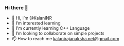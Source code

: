 ### Hi there 👋

- 👋 Hi, I’m @KalaniNR  
- 🌱 I’m interested learning 
- 🌱 I'm currently learning C++ Language
- 👯 I’m looking to collaborate on simple projects
- 📫 How to reach me kalanirajapaksha.net@gmail.com
